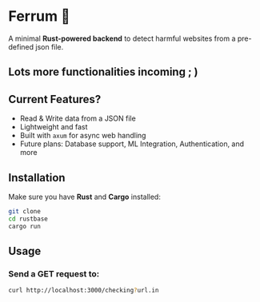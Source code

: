 # Ferrum 🦀

A minimal **Rust-powered backend** to detect harmful websites from a pre-defined json file.

## Lots more functionalities incoming ; )

## Current Features?

- Read & Write data from a JSON file
- Lightweight and fast
- Built with `axum` for async web handling
- Future plans: Database support, ML Integration, Authentication, and more

## Installation

Make sure you have **Rust** and **Cargo** installed:

```sh
git clone
cd rustbase
cargo run
```

## Usage

### Send a GET request to:

```sh
curl http://localhost:3000/checking?url.in
```
